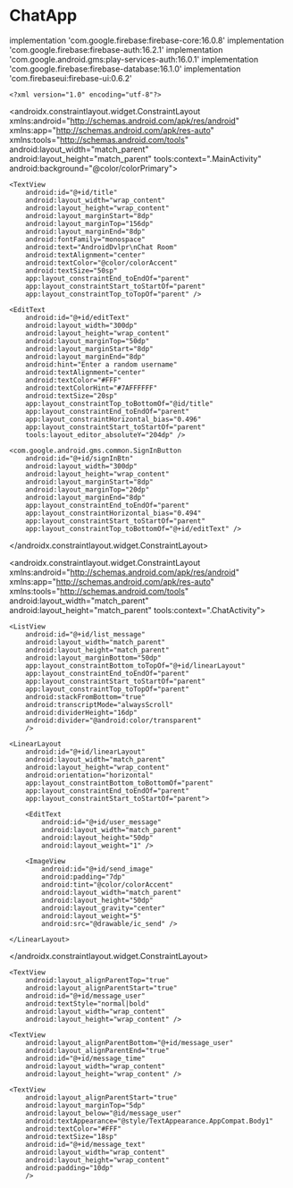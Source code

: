 # ChatApp

implementation 'com.google.firebase:firebase-core:16.0.8'
    implementation 'com.google.firebase:firebase-auth:16.2.1'
    implementation 'com.google.android.gms:play-services-auth:16.0.1'
    implementation 'com.google.firebase:firebase-database:16.1.0'
    implementation 'com.firebaseui:firebase-ui:0.6.2'
    
    
    
    <?xml version="1.0" encoding="utf-8"?>
<androidx.constraintlayout.widget.ConstraintLayout xmlns:android="http://schemas.android.com/apk/res/android"
    xmlns:app="http://schemas.android.com/apk/res-auto"
    xmlns:tools="http://schemas.android.com/tools"
    android:layout_width="match_parent"
    android:layout_height="match_parent"
    tools:context=".MainActivity"
    android:background="@color/colorPrimary">

    <TextView
        android:id="@+id/title"
        android:layout_width="wrap_content"
        android:layout_height="wrap_content"
        android:layout_marginStart="8dp"
        android:layout_marginTop="156dp"
        android:layout_marginEnd="8dp"
        android:fontFamily="monospace"
        android:text="AndroidDvlpr\nChat Room"
        android:textAlignment="center"
        android:textColor="@color/colorAccent"
        android:textSize="50sp"
        app:layout_constraintEnd_toEndOf="parent"
        app:layout_constraintStart_toStartOf="parent"
        app:layout_constraintTop_toTopOf="parent" />

    <EditText
        android:id="@+id/editText"
        android:layout_width="300dp"
        android:layout_height="wrap_content"
        android:layout_marginTop="50dp"
        android:layout_marginStart="8dp"
        android:layout_marginEnd="8dp"
        android:hint="Enter a random username"
        android:textAlignment="center"
        android:textColor="#FFF"
        android:textColorHint="#7AFFFFFF"
        android:textSize="20sp"
        app:layout_constraintTop_toBottomOf="@id/title"
        app:layout_constraintEnd_toEndOf="parent"
        app:layout_constraintHorizontal_bias="0.496"
        app:layout_constraintStart_toStartOf="parent"
        tools:layout_editor_absoluteY="204dp" />

    <com.google.android.gms.common.SignInButton
        android:id="@+id/signInBtn"
        android:layout_width="300dp"
        android:layout_height="wrap_content"
        android:layout_marginStart="8dp"
        android:layout_marginTop="20dp"
        android:layout_marginEnd="8dp"
        app:layout_constraintEnd_toEndOf="parent"
        app:layout_constraintHorizontal_bias="0.494"
        app:layout_constraintStart_toStartOf="parent"
        app:layout_constraintTop_toBottomOf="@+id/editText" />

</androidx.constraintlayout.widget.ConstraintLayout>

<?xml version="1.0" encoding="utf-8"?>
<androidx.constraintlayout.widget.ConstraintLayout xmlns:android="http://schemas.android.com/apk/res/android"
    xmlns:app="http://schemas.android.com/apk/res-auto"
    xmlns:tools="http://schemas.android.com/tools"
    android:layout_width="match_parent"
    android:layout_height="match_parent"
    tools:context=".ChatActivity">

    <ListView
        android:id="@+id/list_message"
        android:layout_width="match_parent"
        android:layout_height="match_parent"
        android:layout_marginBottom="50dp"
        app:layout_constraintBottom_toTopOf="@+id/linearLayout"
        app:layout_constraintEnd_toEndOf="parent"
        app:layout_constraintStart_toStartOf="parent"
        app:layout_constraintTop_toTopOf="parent"
        android:stackFromBottom="true"
        android:transcriptMode="alwaysScroll"
        android:dividerHeight="16dp"
        android:divider="@android:color/transparent"
        />

    <LinearLayout
        android:id="@+id/linearLayout"
        android:layout_width="match_parent"
        android:layout_height="wrap_content"
        android:orientation="horizontal"
        app:layout_constraintBottom_toBottomOf="parent"
        app:layout_constraintEnd_toEndOf="parent"
        app:layout_constraintStart_toStartOf="parent">

        <EditText
            android:id="@+id/user_message"
            android:layout_width="match_parent"
            android:layout_height="50dp"
            android:layout_weight="1" />

        <ImageView
            android:id="@+id/send_image"
            android:padding="7dp"
            android:tint="@color/colorAccent"
            android:layout_width="match_parent"
            android:layout_height="50dp"
            android:layout_gravity="center"
            android:layout_weight="5"
            android:src="@drawable/ic_send" />

    </LinearLayout>

</androidx.constraintlayout.widget.ConstraintLayout>



<?xml version="1.0" encoding="utf-8"?>
<RelativeLayout xmlns:android="http://schemas.android.com/apk/res/android"
    xmlns:app="http://schemas.android.com/apk/res-auto"
    android:layout_width="match_parent"
    android:layout_height="match_parent">

    <TextView
        android:layout_alignParentTop="true"
        android:layout_alignParentStart="true"
        android:id="@+id/message_user"
        android:textStyle="normal|bold"
        android:layout_width="wrap_content"
        android:layout_height="wrap_content" />

    <TextView
        android:layout_alignParentBottom="@+id/message_user"
        android:layout_alignParentEnd="true"
        android:id="@+id/message_time"
        android:layout_width="wrap_content"
        android:layout_height="wrap_content" />

    <TextView
        android:layout_alignParentStart="true"
        android:layout_marginTop="5dp"
        android:layout_below="@id/message_user"
        android:textAppearance="@style/TextAppearance.AppCompat.Body1"
        android:textColor="#FFF"
        android:textSize="18sp"
        android:id="@+id/message_text"
        android:layout_width="wrap_content"
        android:layout_height="wrap_content"
        android:padding="10dp"
        />

</RelativeLayout>
